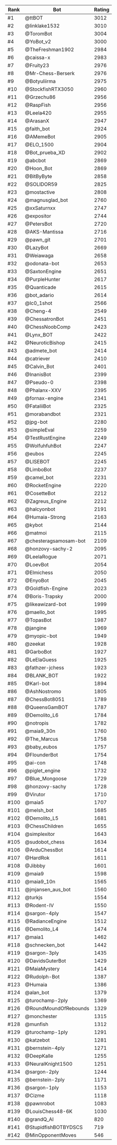 Rank|Bot|Rating
---|---|---
#1|@ttBOT|3012
#2|@linklake1532|3010
#3|@ToromBot|3004
#4|@YoBot_v2|3000
#5|@TheFreshman1902|2984
#6|@caissa-x|2983
#7|@Fruity23|2976
#8|@Mr-Chess-Berserk|2976
#9|@Botyuliirma|2975
#10|@StockfishRTX3050|2960
#11|@Grzechu86|2956
#12|@RaspFish|2956
#13|@Leela420|2955
#14|@ArasanX|2947
#15|@faith_bot|2924
#16|@AMemeBot|2905
#17|@ELO_1500|2904
#18|@Bot_prueba_XD|2902
#19|@abcbot|2869
#20|@Hoon_Bot|2869
#21|@BitByByte|2858
#22|@SOLIDOR59|2825
#23|@mostactive|2808
#24|@magnusglad_bot|2760
#25|@xxSaturnxx|2747
#26|@expositor|2744
#27|@PetersBot|2720
#28|@AKS-Mantissa|2716
#29|@pawn_git|2701
#30|@LazyBot|2669
#31|@Weiawaga|2658
#32|@odonata-bot|2653
#33|@SaxtonEngine|2651
#34|@PurpleHunter|2617
#35|@Quanticade|2615
#36|@bot_adario|2614
#37|@lc0_1shot|2566
#38|@Cheng-4|2549
#39|@ChessatronBot|2451
#40|@ChessNoobComp|2423
#41|@Lynx_BOT|2422
#42|@NeuroticBishop|2415
#43|@admete_bot|2414
#44|@catriever|2410
#45|@Calvin_Bot|2401
#46|@InanisBot|2399
#47|@Pseudo-0|2398
#48|@Phalanx-XXV|2395
#49|@fornax-engine|2341
#50|@FataliiBot|2325
#51|@morabandbot|2321
#52|@jpg-bot|2280
#53|@simpleEval|2259
#54|@TestRustEngine|2249
#55|@WolfuhfuhBot|2247
#56|@eubos|2245
#57|@LISEBOT|2245
#58|@LimboBot|2237
#59|@camel_bot|2231
#60|@RocketEngine|2220
#61|@CosetteBot|2212
#62|@Zagreus_Engine|2212
#63|@halcyonbot|2191
#64|@Humaia-Strong|2163
#65|@kybot|2144
#66|@matmoi|2115
#67|@chesteragsamosam-bot|2109
#68|@honzovy-sachy-2|2095
#69|@LeelaRogue|2071
#70|@LoevBot|2054
#71|@Elmichess|2050
#72|@EnyoBot|2045
#73|@Goldfish-Engine|2023
#74|@Boris-Trapsky|2000
#75|@likeawizard-bot|1999
#76|@maello_bot|1995
#77|@TopasBot|1987
#78|@jangine|1969
#79|@myopic-bot|1949
#80|@zeekat|1928
#81|@GarboBot|1927
#82|@LeElaGuess|1925
#83|@fathzer-jchess|1923
#84|@BLANK_BOT|1922
#85|@Karl-bot|1894
#86|@AshNostromo|1805
#87|@ChessBot8051|1789
#88|@QueensGamBOT|1787
#89|@Demolito_L6|1784
#90|@notropis|1782
#91|@maia9_30n|1760
#92|@The_Marcus|1758
#93|@baby_eubos|1757
#94|@FlounderBot|1754
#95|@ai-con|1748
#96|@piglet_engine|1732
#97|@Blue_Mongoose|1729
#98|@honzovy-sachy|1728
#99|@Virutor|1710
#100|@maia5|1707
#101|@melsh_bot|1685
#102|@Demolito_L5|1681
#103|@ChessChildren|1655
#104|@simplexitor|1643
#105|@sudobot_chess|1634
#106|@ArduChessBot|1614
#107|@HardRok|1611
#108|@Jibbby|1601
#109|@maia9|1598
#110|@maia9_10n|1565
#111|@jmjansen_aus_bot|1560
#112|@turkjs|1554
#113|@Rodent-IV|1550
#114|@sargon-4ply|1547
#115|@RadianceEngine|1512
#116|@Demolito_L4|1474
#117|@maia1|1462
#118|@schnecken_bot|1442
#119|@sargon-3ply|1435
#120|@DavidsGuterBot|1429
#121|@MaiaMystery|1414
#122|@Rudolph-Bot|1387
#123|@Humaia|1386
#124|@alan_bot|1379
#125|@turochamp-2ply|1369
#126|@RoundMoundOfRebounds|1329
#127|@monchester|1315
#128|@munfish|1312
#129|@turochamp-1ply|1291
#130|@katzebot|1281
#131|@bernstein-4ply|1271
#132|@DeepKalle|1255
#133|@NeuralKnight1500|1251
#134|@sargon-2ply|1244
#135|@bernstein-2ply|1171
#136|@sargon-1ply|1153
#137|@Cizme|1118
#138|@pawnrobot|1083
#139|@LouisChess48-6K|1030
#140|@grandQ_AI|820
#141|@StupidfishBOTBYDSCS|719
#142|@MinOpponentMoves|546
